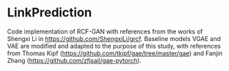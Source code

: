 # LinkPrediction

Code implementation of RCF-GAN with references from the works of Shengxi Li in https://github.com/ShengxiLi/grcf. Baseline models VGAE and VAE are modified and adapted to the purpose of this study, with references from Thomas Kipf (https://github.com/tkipf/gae/tree/master/gae) and Fanjin Zhang (https://github.com/zfjsail/gae-pytorch).
